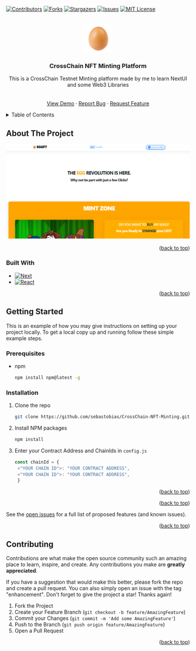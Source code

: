 <!-- Improved compatibility of back to top link: See: https://github.com/othneildrew/Best-README-Template/pull/73 -->
<a name="readme-top"></a>
<!--
*** Thanks for checking out the Best-README-Template. If you have a suggestion
*** that would make this better, please fork the repo and create a pull request
*** or simply open an issue with the tag "enhancement".
*** Don't forget to give the project a star!
*** Thanks again! Now go create something AMAZING! :D
-->



<!-- PROJECT SHIELDS -->
<!--
*** I'm using markdown "reference style" links for readability.
*** Reference links are enclosed in brackets [ ] instead of parentheses ( ).
*** See the bottom of this document for the declaration of the reference variables
*** for contributors-url, forks-url, etc. This is an optional, concise syntax you may use.
*** https://www.markdownguide.org/basic-syntax/#reference-style-links
-->
[![Contributors][contributors-shield]][contributors-url]
[![Forks][forks-shield]][forks-url]
[![Stargazers][stars-shield]][stars-url]
[![Issues][issues-shield]][issues-url]
[![MIT License][license-shield]][license-url]



<!-- PROJECT LOGO -->
<br />
<div align="center">
  <a href="https://github.com/sebastobias/CrossChain-NFT-Minting">
    <img src="public/logos/huevo.png" alt="Logo" width="80" height="80">
  </a>

<h3 align="center">CrossChain NFT Minting Platform</h3>

  <p align="center">
    This is a CrossChain Testnet Minting platform made by me to learn NextUI and some Web3 Libraries
    <br />
    <br />
    <br />
    <a href="https://63a60b2968ae8948e2a368fa--stunning-nougat-5f61d6.netlify.app/">View Demo</a>
    ·
    <a href="https://github.com/sebastobias/CrossChain-NFT-Minting/issues">Report Bug</a>
    ·
    <a href="https://github.com/sebastobias/CrossChain-NFT-Minting/issues">Request Feature</a>
  </p>
</div>



<!-- TABLE OF CONTENTS -->
<details>
  <summary>Table of Contents</summary>
  <ol>
    <li>
      <a href="#about-the-project">About The Project</a>
      <ul>
        <li><a href="#built-with">Built With</a></li>
      </ul>
    </li>
    <li>
      <a href="#getting-started">Getting Started</a>
      <ul>
        <li><a href="#prerequisites">Prerequisites</a></li>
        <li><a href="#installation">Installation</a></li>
      </ul>
    </li>
    <li><a href="#usage">Usage</a></li>
    <li><a href="#roadmap">Roadmap</a></li>
    <li><a href="#contributing">Contributing</a></li>
    <li><a href="#license">License</a></li>
    <li><a href="#contact">Contact</a></li>
    <li><a href="#acknowledgments">Acknowledgments</a></li>
  </ol>
</details>



<!-- ABOUT THE PROJECT -->
## About The Project

[![Product Name Screen Shot][product-screenshot]](https://example.com)

<p align="right">(<a href="#readme-top">back to top</a>)</p>



### Built With

* [![Next][Next.js]][Next-url]
* [![React][React.js]][React-url]

<p align="right">(<a href="#readme-top">back to top</a>)</p>



<!-- GETTING STARTED -->
## Getting Started

This is an example of how you may give instructions on setting up your project locally.
To get a local copy up and running follow these simple example steps.

### Prerequisites

* npm
  ```sh
  npm install npm@latest -g
  ```

### Installation

1. Clone the repo
   ```sh
   git clone https://github.com/sebastobias/CrossChain-NFT-Minting.git
   ```
2. Install NPM packages
   ```sh
   npm install
   ```
3. Enter your Contract Address and ChainIds in `config.js`
   ```js
   const chainId = {
    <"YOUR CHAIN ID">: "YOUR CONTRACT ADDRESS",
    <"YOUR CHAIN ID">: "YOUR CONTRACT ADDRESS",
    }
   ```

<p align="right">(<a href="#readme-top">back to top</a>)</p>

<p align="right">(<a href="#readme-top">back to top</a>)</p>


See the [open issues](https://github.com/sebastobias/CrossChain-NFT-Minting/issues) for a full list of proposed features (and known issues).

<p align="right">(<a href="#readme-top">back to top</a>)</p>



<!-- CONTRIBUTING -->
## Contributing

Contributions are what make the open source community such an amazing place to learn, inspire, and create. Any contributions you make are **greatly appreciated**.

If you have a suggestion that would make this better, please fork the repo and create a pull request. You can also simply open an issue with the tag "enhancement".
Don't forget to give the project a star! Thanks again!

1. Fork the Project
2. Create your Feature Branch (`git checkout -b feature/AmazingFeature`)
3. Commit your Changes (`git commit -m 'Add some AmazingFeature'`)
4. Push to the Branch (`git push origin feature/AmazingFeature`)
5. Open a Pull Request

<p align="right">(<a href="#readme-top">back to top</a>)</p>

<!-- MARKDOWN LINKS & IMAGES -->
<!-- https://www.markdownguide.org/basic-syntax/#reference-style-links -->
[contributors-shield]: https://img.shields.io/github/contributors/sebastobias/CrossChain-NFT-Minting.svg?style=for-the-badge
[contributors-url]: https://github.com/sebastobias/CrossChain-NFT-Minting/graphs/contributors
[forks-shield]: https://img.shields.io/github/forks/sebastobias/CrossChain-NFT-Minting.svg?style=for-the-badge
[forks-url]: https://github.com/sebastobias/CrossChain-NFT-Minting/network/members
[stars-shield]: https://img.shields.io/github/stars/sebastobias/CrossChain-NFT-Minting.svg?style=for-the-badge
[stars-url]: https://github.com/sebastobias/CrossChain-NFT-Minting/stargazers
[issues-shield]: https://img.shields.io/github/issues/sebastobias/CrossChain-NFT-Minting.svg?style=for-the-badge
[issues-url]: https://github.com/sebastobias/CrossChain-NFT-Minting/issues
[license-shield]: https://img.shields.io/github/license/sebastobias/CrossChain-NFT-Minting.svg?style=for-the-badge
[license-url]: https://github.com/sebastobias/CrossChain-NFT-Minting/blob/master/LICENSE.txt
[product-screenshot]: public/page.png
[Next.js]: https://img.shields.io/badge/next.js-000000?style=for-the-badge&logo=nextdotjs&logoColor=white
[Next-url]: https://nextjs.org/
[React.js]: https://img.shields.io/badge/React-20232A?style=for-the-badge&logo=react&logoColor=61DAFB
[React-url]: https://reactjs.org/
